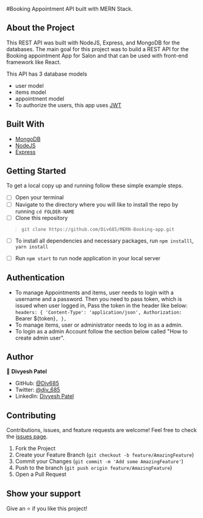 #Booking Appointment API built with MERN Stack.

## About the Project

This REST API was built with NodeJS, Express, and MongoDB for the databases. The main goal for this project was to build a REST API for the Booking appointment App for Salon and that can be used with front-end framework like React. 

This API has 3 database models
- user model
- items model
- appointment model
- To authorize the users, this app uses [JWT](https://jwt.io/)


## Built With

* [MongoDB](https://cloud.mongodb.com/)
* [NodeJS](https://nodejs.org)
* [Express]()

## Getting Started

To get a local copy up and running follow these simple example steps.
- [ ] Open your terminal
- [ ]  Navigate to the directory where you will like to install the repo by running `cd FOLDER-NAME` 
- [ ] Clone this repository
 > `git clone https://github.com/Div685/MERN-Booking-app.git`
- [ ] To install all dependencies and necessary packages, run `npm installl`, `yarn install`
- [ ] Run `npm start` to run node application in your local server


## Authentication

- To manage Appointments and items, user needs to login with a username and a password. Then you need to pass token, which is issued when user logged in, Pass the token in the header like below:
`headers: {
  'Content-Type': 'application/json',
  Authorization: `Bearer ${token}`,
},`
- To manage items, user or administrator needs to log in as a admin.
- To login as a admin Account follow the section below called "How to create admin user".


## Author

👤 **Divyesh Patel**

- GitHub: [@Div685](https://github.com/Div685)
- Twitter: [@div_685](https://twitter.com/div_685)
- LinkedIn: [Divyesh Patel](https://www.linkedin.com/in/divyesh-daxa-patel/)


## Contributing

Contributions, issues, and feature requests are welcome!
Feel free to check the [issues page](../../issues).

1. Fork the Project
2. Create your Feature Branch (`git checkout -b feature/AmazingFeature`)
3. Commit your Changes (`git commit -m 'Add some AmazingFeature'`)
4. Push to the branch (`git push origin feature/AmazingFeature`)
5. Open a Pull Request


## Show your support

Give an ⭐️ if you like this project!
